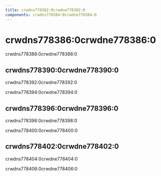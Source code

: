 ```yaml
---
title: crwdns778382:0crwdne778382:0
components: crwdns778384:0crwdne778384:0
---
```

# crwdns778386:0crwdne778386:0

<p class="description">crwdns778388:0crwdne778388:0</p>

## crwdns778390:0crwdne778390:0

crwdns778392:0crwdne778392:0

crwdns778394:0crwdne778394:0

## crwdns778396:0crwdne778396:0

crwdns778398:0crwdne778398:0

crwdns778400:0crwdne778400:0

## crwdns778402:0crwdne778402:0

crwdns778404:0crwdne778404:0

crwdns778406:0crwdne778406:0